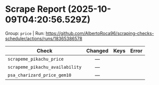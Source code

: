 # Scrape Report (2025-10-09T04:20:56.529Z)

Group: `price`  |  Run: https://github.com/AlbertoRoca96/scraping-checks-scheduler/actions/runs/18365386578

| Check | Changed | Keys | Error |
|---|:---:|:--|:--|
| `scrapeme_pikachu_price` | — |  |  |
| `scrapeme_pikachu_availability` | — |  |  |
| `psa_charizard_price_gem10` | — |  |  |
